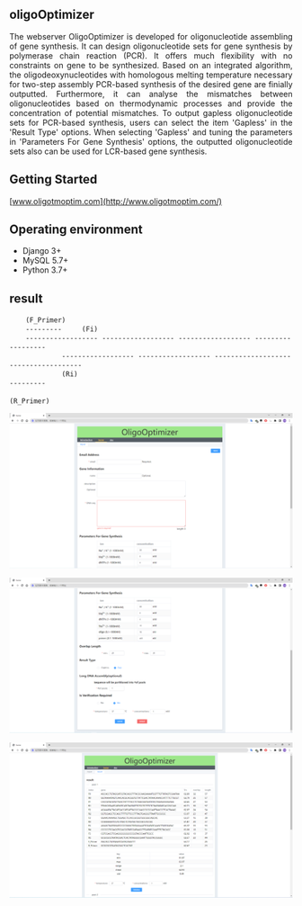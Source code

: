 ## oligoOptimizer

<p style="text-align: justify;">
The webserver OligoOptimizer is developed for oligonucleotide assembling of gene synthesis. It can design oligonucleotide sets for gene synthesis by polymerase chain reaction (PCR). It offers much flexibility with no constraints on gene to be synthesized. Based on an integrated algorithm, the oligodeoxynucleotides with homologous melting temperature necessary for two-step assembly PCR-based synthesis of the desired gene are finially outputted. Furthermore, it can analyse the mismatches between oligonucleotides based on thermodynamic processes and provide the concentration of potential mismatches. To output gapless oligonucleotide sets for PCR-based synthesis, users can select the item 'Gapless' in the 'Result Type' options. When selecting 'Gapless' and tuning the parameters in 'Parameters For Gene Synthesis' options, the outputted oligonucleotide sets also can be used for LCR-based gene synthesis.
</p>

## Getting Started
[www.oligotmoptim.com](http://www.oligotmoptim.com/)

## Operating environment
- Django 3+
- MySQL 5.7+
- Python 3.7+

## result

~~~
    (F_Primer)
    ---------     (Fi)
    ------------------ ------------------ ------------------ ------------------ 
             ------------------ ------------------ ------------------- ------------------
             (Ri)                                                               ---------
                                                                                (R_Primer)
~~~

![img.png](readme/img.png)

![img_1.png](readme/img_1.png)

![img_2.png](readme/img_2.png)
